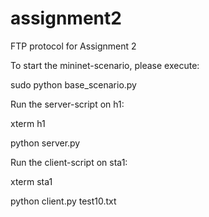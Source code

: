 # assignment2
FTP protocol for Assignment 2

To start the mininet-scenario, please execute:

sudo python base_scenario.py


Run the server-script on h1:

xterm h1

python server.py


Run the client-script on sta1:

xterm sta1

python client.py test10.txt

